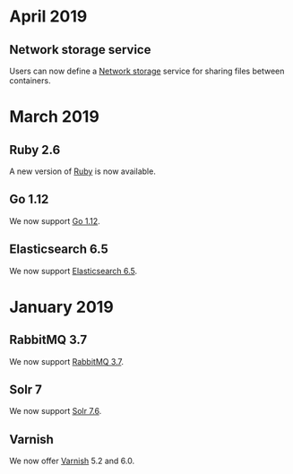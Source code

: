 # April 2019

## Network storage service

Users can now define a [Network storage](/configuration/services/network-storage.md) service for sharing files between containers.

# March 2019

## Ruby 2.6

A new version of [Ruby](/languages/ruby.md) is now available.

## Go 1.12

We now support [Go 1.12](/languages/go.md).

## Elasticsearch 6.5

We now support [Elasticsearch 6.5](/configuration/services/elasticsearch.md).

# January 2019

## RabbitMQ 3.7

We now support [RabbitMQ 3.7](/configuration/services/rabbitmq.md).

## Solr 7

We now support [Solr 7.6](/configuration/services/solr.md).

## Varnish

We now offer [Varnish](/configuration/services/varnish.md) 5.2 and 6.0.
